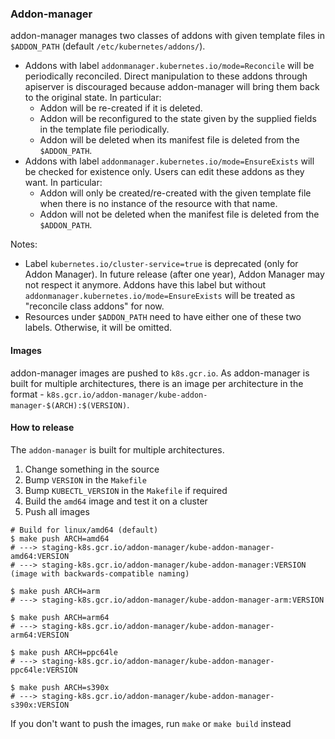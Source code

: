 ### Addon-manager

addon-manager manages two classes of addons with given template files in
`$ADDON_PATH` (default `/etc/kubernetes/addons/`).
- Addons with label `addonmanager.kubernetes.io/mode=Reconcile` will be periodically
reconciled. Direct manipulation to these addons through apiserver is discouraged because
addon-manager will bring them back to the original state. In particular:
	- Addon will be re-created if it is deleted.
	- Addon will be reconfigured to the state given by the supplied fields in the template
	file periodically.
	- Addon will be deleted when its manifest file is deleted from the `$ADDON_PATH`.
- Addons with label `addonmanager.kubernetes.io/mode=EnsureExists` will be checked for
existence only. Users can edit these addons as they want. In particular:
	- Addon will only be created/re-created with the given template file when there is no
	instance of the resource with that name.
	- Addon will not be deleted when the manifest file is deleted from the `$ADDON_PATH`.

Notes:
- Label `kubernetes.io/cluster-service=true` is deprecated (only for Addon Manager).
In future release (after one year), Addon Manager may not respect it anymore. Addons
have this label but without `addonmanager.kubernetes.io/mode=EnsureExists` will be
treated as "reconcile class addons" for now.
- Resources under `$ADDON_PATH` need to have either one of these two labels.
Otherwise, it will be omitted.

#### Images

addon-manager images are pushed to `k8s.gcr.io`. As addon-manager is built for multiple architectures, there is an image per architecture in the format - `k8s.gcr.io/addon-manager/kube-addon-manager-$(ARCH):$(VERSION)`.

#### How to release

The `addon-manager` is built for multiple architectures.

1. Change something in the source
2. Bump `VERSION` in the `Makefile`
3. Bump `KUBECTL_VERSION` in the `Makefile` if required
4. Build the `amd64` image and test it on a cluster
5. Push all images

```console
# Build for linux/amd64 (default)
$ make push ARCH=amd64
# ---> staging-k8s.gcr.io/addon-manager/kube-addon-manager-amd64:VERSION
# ---> staging-k8s.gcr.io/addon-manager/kube-addon-manager:VERSION (image with backwards-compatible naming)

$ make push ARCH=arm
# ---> staging-k8s.gcr.io/addon-manager/kube-addon-manager-arm:VERSION

$ make push ARCH=arm64
# ---> staging-k8s.gcr.io/addon-manager/kube-addon-manager-arm64:VERSION

$ make push ARCH=ppc64le
# ---> staging-k8s.gcr.io/addon-manager/kube-addon-manager-ppc64le:VERSION

$ make push ARCH=s390x
# ---> staging-k8s.gcr.io/addon-manager/kube-addon-manager-s390x:VERSION
```

If you don't want to push the images, run `make` or `make build` instead